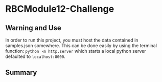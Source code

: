 # RBCModule12-Challenge

## Warning and Use

In order to run this project, you must host the data contained in samples.json somewhere. This can be done easily by using the terminal function: ```python -m http.server``` which starts a local python server defaulted to ```localhost:8000```.

## Summary
